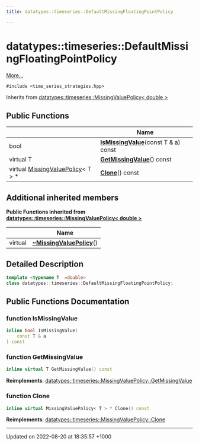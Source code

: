 ```yaml
---
title: datatypes::timeseries::DefaultMissingFloatingPointPolicy

---
```


# datatypes::timeseries::DefaultMissingFloatingPointPolicy



 [More...](#detailed-description)


`#include <time_series_strategies.hpp>`

Inherits from [datatypes::timeseries::MissingValuePolicy< double >](/cpp/Classes/classdatatypes_1_1timeseries_1_1MissingValuePolicy/)

## Public Functions

|                | Name           |
| -------------- | -------------- |
| bool | **[IsMissingValue](/cpp/Classes/classdatatypes_1_1timeseries_1_1DefaultMissingFloatingPointPolicy/#function-ismissingvalue)**(const T & a) const |
| virtual T | **[GetMissingValue](/cpp/Classes/classdatatypes_1_1timeseries_1_1DefaultMissingFloatingPointPolicy/#function-getmissingvalue)**() const |
| virtual [MissingValuePolicy](/cpp/Classes/classdatatypes_1_1timeseries_1_1MissingValuePolicy/)< T > * | **[Clone](/cpp/Classes/classdatatypes_1_1timeseries_1_1DefaultMissingFloatingPointPolicy/#function-clone)**() const |

## Additional inherited members

**Public Functions inherited from [datatypes::timeseries::MissingValuePolicy< double >](/cpp/Classes/classdatatypes_1_1timeseries_1_1MissingValuePolicy/)**

|                | Name           |
| -------------- | -------------- |
| virtual | **[~MissingValuePolicy](/cpp/Classes/classdatatypes_1_1timeseries_1_1MissingValuePolicy/#function-~missingvaluepolicy)**() |


## Detailed Description

```cpp
template <typename T  =double>
class datatypes::timeseries::DefaultMissingFloatingPointPolicy;
```

## Public Functions Documentation

### function IsMissingValue

```cpp
inline bool IsMissingValue(
    const T & a
) const
```


### function GetMissingValue

```cpp
inline virtual T GetMissingValue() const
```


**Reimplements**: [datatypes::timeseries::MissingValuePolicy::GetMissingValue](/cpp/Classes/classdatatypes_1_1timeseries_1_1MissingValuePolicy/#function-getmissingvalue)


### function Clone

```cpp
inline virtual MissingValuePolicy< T > * Clone() const
```


**Reimplements**: [datatypes::timeseries::MissingValuePolicy::Clone](/cpp/Classes/classdatatypes_1_1timeseries_1_1MissingValuePolicy/#function-clone)


-------------------------------

Updated on 2022-08-20 at 18:35:57 +1000